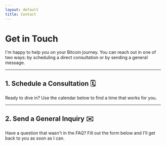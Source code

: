 ```yaml
---
layout: default
title: Contact
---
```


# Get in Touch

I'm happy to help you on your Bitcoin journey. You can reach out in one of two ways: by scheduling a direct consultation or by sending a general message.

---

## 1. Schedule a Consultation 🗓️

Ready to dive in? Use the calendar below to find a time that works for you.

<!-- Calendly inline widget begin -->
<!-- <div class="calendly-inline-widget" data-url="https://calendly.com/yaron-e-white" style="min-width:320px;height:700px;"></div> -->
<!-- <script type="text/javascript" src="https://assets.calendly.com/assets/external/widget.js" async></script> -->
<!-- Calendly inline widget end -->
---

## 2. Send a General Inquiry ✉️

Have a question that wasn't in the FAQ? Fill out the form below and I'll get back to you as soon as I can.
<!-- 
<form
  action="https://formspree.io/f/mjkejlap"
  method="POST"
>
  <label>
    Your email:
    <input type="email" name="email">
  </label>
  <label>
    Your message:
    <textarea name="message"></textarea>
  </label>
  <button type="submit">Send</button>
</form> 
-->

